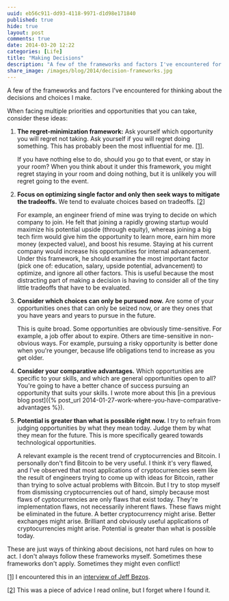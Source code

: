 ```yaml
---
uuid: eb56c911-dd93-4118-9971-d1d98e171840
published: true
hide: true
layout: post
comments: true
date: 2014-03-20 12:22
categories: [Life]
title: "Making Decisions"
description: "A few of the frameworks and factors I've encountered for thinking about the decisions and choices I make."
share_image: /images/blog/2014/decision-frameworks.jpg
---
```


<div class="article-cover top-bottom-border" style="background-image: url('/images/blog/2014/decision-frameworks.jpg')"></div>

A few of the frameworks and factors I've encountered for thinking about the decisions and choices I make.

<!-- more -->

When facing multiple priorities and opportunities that you can take, consider these ideas:

1. **The regret-minimization framework:** Ask yourself which opportunity you will regret not taking. Ask yourself if you will regret doing something. This has probably been the most influential for me. <a name="1-back" href="#1">[1]</a>.

    If you have nothing else to do, should you go to that event, or stay in your room? When you think about it under this framework, you might regret staying in your room and doing nothing, but it is unlikely you will regret going to the event.

2. **Focus on optimizing single factor and only then seek ways to mitigate the tradeoffs.** We tend to evaluate choices based on tradeoffs. <a name="2-back" href="#2">[2]</a>

    For example, an engineer friend of mine was trying to decide on which company to join. He felt that joining a rapidly growing startup would maximize his potential upside (through equity), whereas joining a big tech firm would give him the opportunity to learn more, earn him more money (expected value), and boost his resume. Staying at his current company would increase his opportunities for internal advancement. Under this framework, he should examine the most important factor (pick one of: education, salary, upside potential, advancement) to optimize, and ignore all other factors. This is useful because the most distracting part of making a decision is having to consider all of the tiny little tradeoffs that have to be evaluated.

3. **Consider which choices can only be pursued now.** Are some of your opportunities ones that can only be seized now, or are they ones that you have years and years to pursue in the future.

    This is quite broad. Some opportunities are obviously time-sensitive. For example, a job offer about to expire. Others are time-sensitive in non-obvious ways. For example, pursuing a risky opportunity is better done when you're younger, because life obligations tend to increase as you get older.

4. **Consider your comparative advantages.** Which opportunities are specific to your skills, and which are general opportunities open to all? You're going to have a better chance of success pursuing an opportunity that suits your skills. I wrote more about this [in a previous blog post]({% post_url 2014-01-27-work-where-you-have-comparative-advantages %}).

5. **Potential is greater than what is possible right now.** I try to refrain from judging opportunities by what they mean today. Judge them by what they mean for the future. This is more specifically geared towards technological opportunities.

    A relevant example is the recent trend of cryptocurrencies and Bitcoin. I personally don't find Bitcoin to be very useful. I think it's very flawed, and I've observed that most applications of cryptocurrencies seem like the result of engineers trying to come up with ideas for Bitcoin, rather than trying to solve actual problems with Bitcoin. But I try to stop myself from dismissing cryptocurrencies out of hand, simply because most flaws of cyptocurrencies are only flaws that exist today. They're implementation flaws, not necessarily inherent flaws. These flaws might be eliminated in the future. A better cryptocurrency might arise. Better exchanges might arise. Brilliant and obviously useful applications of cryptocurrencies might arise. Potential is greater than what is possible today.

These are just ways of thinking about decisions, not hard rules on how to act. I don't always follow these frameworks myself. Sometimes these frameworks don't apply. Sometimes they might even conflict! 

<a name="1" href="#1-back">[1]</a> I encountered this in an [interview of Jeff Bezos](http://www.achievement.org/autodoc/page/bez0int-3).

<a name="2" href="#2-back">[2]</a> This was a piece of advice I read online, but I forget where I found it.